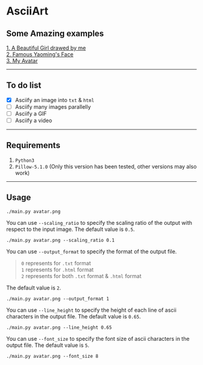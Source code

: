 # AsciiArt

## Some Amazing examples
[1. A Beautiful Girl drawed by me](http://zhoudaxia.eu/AsciiArt/examples/test1.html)  
[2. Famous Yaoming's Face](http://zhoudaxia.eu/AsciiArt/examples/yaoming.html)  
[3. My Avatar](http://zhoudaxia.eu/AsciiArt/examples/avatar.html)

---
## To do list
- [x] Asciify an image into `txt` & `html`
- [ ] Asciify many images parallelly
- [ ] Asciify a GIF
- [ ] Asciify a video

---
## Requirements
1. `Python3`
2. `Pillow-5.1.0` (Only this version has been tested, other versions may also work)

---

## Usage
```
./main.py avatar.png
```
You can use `--scaling_ratio` to specify the scaling ratio of the output with respect to the input image. The default value is `0.5`.  
```
./main.py avatar.png --scaling_ratio 0.1
```

You can use `--output_format` to specify the format of the output file.  
>`0` represents for `.txt` format  
`1` represents for `.html` format  
`2` represents for both `.txt` format & `.html` format

The default value is `2`.
```
./main.py avatar.png --output_format 1
```

You can use `--line_height` to specify the height of each line of ascii characters in the output file. The default value is `0.65`.
```
./main.py avatar.png --line_height 0.65
```

You can use `--font_size` to specify the font size of ascii characters in the output file. The default value is `5`.
```
./main.py avatar.png --font_size 8
```
